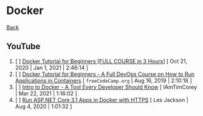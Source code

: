 # Docker

[Back](./README.md)

## YouTube
1. [ ] [Docker Tutorial for Beginners [FULL COURSE in 3 Hours]](https://www.youtube.com/watch?v=3c-iBn73dDE) [ Oct 21, 2020 | Jan 1, 2021 | 2:46:14 ]
1. [ ] [Docker Tutorial for Beginners - A Full DevOps Course on How to Run Applications in Containers](https://www.youtube.com/watch?v=fqMOX6JJhGo) [ `freeCodeCamp.org` | Aug 16, 2019 | 2:10:18 ]
1. [ ] [Intro to Docker - A Tool Every Developer Should Know](https://www.youtube.com/watch?v=WcQ3-M4-jik) [ IAmTimCorey | Mar 22, 2021 | 1:16:02 ]
1. [ ] [Run ASP.NET Core 3.1 Apps in Docker with HTTPS](https://www.youtube.com/watch?v=lcaDDxJv260) [ Les Jackson | Aug 4, 2020 | 1:01:32 ]

